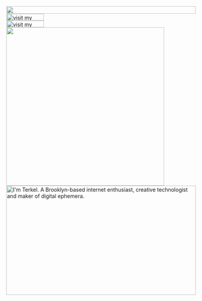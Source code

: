 <picture>
  <source media="(prefers-color-scheme: dark)" srcset="https://sothearo-kay.kaysothearo19.workers.dev?section=top&theme=dark">
  <img src="https://sothearo-kay.kaysothearo19.workers.dev?section=top&theme=light" width="100%" height="20" align="left">
</picture>
<a href="https://hotaroo-dev.github.io/">
  <picture>
    <source media="(prefers-color-scheme: dark)" srcset="https://sothearo-kay.kaysothearo19.workers.dev?section=link-website&theme=dark" label="Visit">
    <img src="https://sothearo-kay.kaysothearo19.workers.dev?section=link-website&theme=light&i=0" alt="visit my website" width="100" height="18px" align="left">
  </picture>
</a>
<img src="data:null;," width="100%" height="0" align="left" alt="">
<a href="https://www.instagram.com/sothearo__/">
  <picture>
    <source media="(prefers-color-scheme: dark)" srcset="https://sothearo-kay.kaysothearo19.workers.dev?section=link-instagram&theme=dark">
    <img src="https://sothearo-kay.kaysothearo19.workers.dev?section=link-instagram&theme=light&i=2" alt="visit my Instagram" width="100" height="18" align="left">
  </picture>
</a>
<img src="data:null;," width="100%" height="0" align="left" alt="">
<picture>
  <source media="(prefers-color-scheme: dark)" srcset="https://sothearo-kay.kaysothearo19.workers.dev?section=fallback&theme=dark">
  <img src="https://sothearo-kay.kaysothearo19.workers.dev?section=fallback&theme=light" alt="" width="420" align="left">
</picture>
<picture>
  <source media="(prefers-color-scheme: dark)" srcset="https://sothearo-kay.kaysothearo19.workers.dev?section=main&theme=dark">
  <img src="https://sothearo-kay.kaysothearo19.workers.dev?section=main&theme=light" alt="I'm Terkel. A Brooklyn-based internet enthusiast, creative technologist and maker of digital ephemera." width="100%" height="290" align="left">
</picture>
